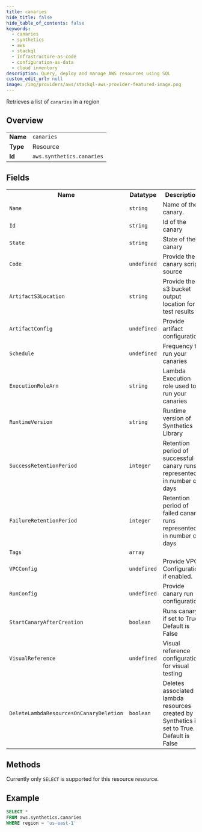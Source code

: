 ```yaml
---
title: canaries
hide_title: false
hide_table_of_contents: false
keywords:
  - canaries
  - synthetics
  - aws
  - stackql
  - infrastructure-as-code
  - configuration-as-data
  - cloud inventory
description: Query, deploy and manage AWS resources using SQL
custom_edit_url: null
image: /img/providers/aws/stackql-aws-provider-featured-image.png
---
```

Retrieves a list of <code>canaries</code> in a region

## Overview
<table><tbody>
<tr><td><b>Name</b></td><td><code>canaries</code></td></tr>
<tr><td><b>Type</b></td><td>Resource</td></tr>
<tr><td><b>Id</b></td><td><code>aws.synthetics.canaries</code></td></tr>
</tbody></table>

## Fields
<table><tbody>
<tr><th>Name</th><th>Datatype</th><th>Description</th></tr>
<tr><td><code>Name</code></td><td><code>string</code></td><td>Name of the canary.</td></tr><tr><td><code>Id</code></td><td><code>string</code></td><td>Id of the canary</td></tr><tr><td><code>State</code></td><td><code>string</code></td><td>State of the canary</td></tr><tr><td><code>Code</code></td><td><code>undefined</code></td><td>Provide the canary script source</td></tr><tr><td><code>ArtifactS3Location</code></td><td><code>string</code></td><td>Provide the s3 bucket output location for test results</td></tr><tr><td><code>ArtifactConfig</code></td><td><code>undefined</code></td><td>Provide artifact configuration</td></tr><tr><td><code>Schedule</code></td><td><code>undefined</code></td><td>Frequency to run your canaries</td></tr><tr><td><code>ExecutionRoleArn</code></td><td><code>string</code></td><td>Lambda Execution role used to run your canaries</td></tr><tr><td><code>RuntimeVersion</code></td><td><code>string</code></td><td>Runtime version of Synthetics Library</td></tr><tr><td><code>SuccessRetentionPeriod</code></td><td><code>integer</code></td><td>Retention period of successful canary runs represented in number of days</td></tr><tr><td><code>FailureRetentionPeriod</code></td><td><code>integer</code></td><td>Retention period of failed canary runs represented in number of days</td></tr><tr><td><code>Tags</code></td><td><code>array</code></td><td></td></tr><tr><td><code>VPCConfig</code></td><td><code>undefined</code></td><td>Provide VPC Configuration if enabled.</td></tr><tr><td><code>RunConfig</code></td><td><code>undefined</code></td><td>Provide canary run configuration</td></tr><tr><td><code>StartCanaryAfterCreation</code></td><td><code>boolean</code></td><td>Runs canary if set to True. Default is False</td></tr><tr><td><code>VisualReference</code></td><td><code>undefined</code></td><td>Visual reference configuration for visual testing</td></tr><tr><td><code>DeleteLambdaResourcesOnCanaryDeletion</code></td><td><code>boolean</code></td><td>Deletes associated lambda resources created by Synthetics if set to True. Default is False</td></tr>
</tbody></table>

## Methods
Currently only <code>SELECT</code> is supported for this resource resource.

## Example
```sql
SELECT * 
FROM aws.synthetics.canaries
WHERE region = 'us-east-1'
```
